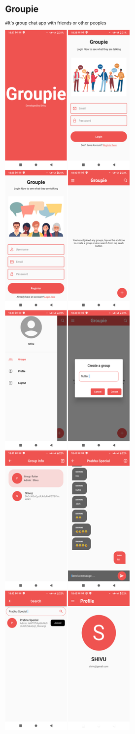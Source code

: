 # Groupie

#It's group chat app with friends or other peoples
 <p float="left"><img src="https://github.com/ShivuCode/Groupie/blob/main/assets/splash.png?raw=true" width="200" height="450"> 
 <img src="https://github.com/ShivuCode/Groupie/blob/main/assets/login.png?raw=true" width="200" height="450"> 
 <img src="https://github.com/ShivuCode/Groupie/blob/main/assets/registration.png?raw=true" width="200" height="450"> 
 <img src="https://github.com/ShivuCode/Groupie/blob/main/assets/home.png?raw=true" width="200" height="450">
 <img src="https://github.com/ShivuCode/Groupie/blob/main/assets/drawer.png?raw=true" width="200" height="450"> 
 <img src="https://github.com/ShivuCode/Groupie/blob/main/assets/addGroup.png?raw=true" width="200" height="450"> 
 <img src="https://github.com/ShivuCode/Groupie/blob/main/assets/group_Info.png?raw=true" width="200" height="450">
 <img src="https://github.com/ShivuCode/Groupie/blob/main/assets/chatPage.png?raw=true" width="200" height="450"> 
 <img src="https://github.com/ShivuCode/Groupie/blob/main/assets/searchPage.png?raw=true" width="200" height="450"> 
 <img src="https://github.com/ShivuCode/Groupie/blob/main/assets/ProfilePage.png?raw=true" width="200" height="450">
 </p>
